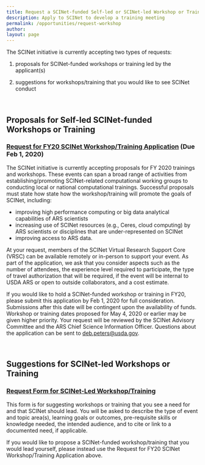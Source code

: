 ```yaml
---
title: Request a SCINet-funded Self-led or SCINet-led Workshop or Training 
description: Apply to SCINet to develop a training meeting
permalink: /opportunities/request-workshop
author:
layout: page
---
```


The SCINet initiative is currently accepting two types of requests:

1) proposals for SCINet-funded workshops or training led by the applicant(s) 

2) suggestions for workshops/training that you would like to see SCINet conduct

<br> 

## Proposals for Self-led SCINet-funded Workshops or Training 

### [Request for FY20 SCINet Workshop/Training Application](https://www.surveymonkey.com/r/SCINet) (Due Feb 1, 2020)

The SCINet initiative is currently accepting proposals for FY 2020 trainings and workshops. These events can span a broad range of activities from establishing/promoting SCINet-related computational working groups to conducting local or national computational trainings. Successful proposals must state how state how the workshop/training will promote the goals of SCINet, including: 
- improving high performance computing or big data analytical capabilities of ARS scientists
- increasing use of SCINet resources (e.g., Ceres, cloud computing) by ARS scientists or disciplines that are under-represented on SCINet
- improving access to ARS data. 

At your request, members of the SCINet Virtual Research Support Core (VRSC) can be available remotely or in-person to support your event. As part of the application, we ask that you consider aspects such as the number of attendees, the experience level required to participate, the type of travel authorization that will be required, if the event will be internal to USDA ARS or open to outside collaborators, and a cost estimate. 

If you would like to hold a SCINet-funded workshop or training in FY20, please submit this application by Feb 1, 2020 for full consideration. Submissions after this date will be contingent upon the availability of funds. Workshop or training dates proposed for May 4, 2020 or earlier may be given higher priority. Your request will be reviewed by the SCINet Advisory Committee and the ARS Chief Science Information Officer. Questions about the application can be sent to deb.peters@usda.gov.

<br>

## Suggestions for SCINet-led Workshops or Training

### [Request Form for SCINet-Led Workshop/Training](https://www.surveymonkey.com/r/FY20SCINetTraining)

This form is for suggesting workshops or training that you see a need for and that SCINet should lead. You will be asked to describe the type of event and topic area(s), learning goals or outcomes, pre-requisite skills or knowledge needed, the intended audience, and to cite or link to a documented need, if applicable.

If you would like to propose a SCINet-funded workshop/training that you would lead yourself, please instead use the Request for FY20 SCINet Workshop/Training Application above.
